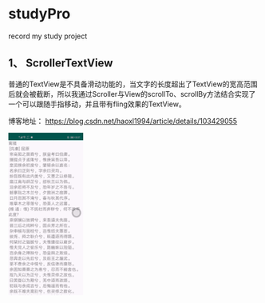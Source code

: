 # studyPro
record my study project
## 1、  ScrollerTextView
普通的TextView是不具备滑动功能的，当文字的长度超出了TextView的宽高范围后就会被截断，所以我通过Scroller与View的scrollTo、scrollBy方法结合实现了一个可以跟随手指移动，并且带有fling效果的TextView。

博客地址： https://blog.csdn.net/haoxl1994/article/details/103429055

<img src="./images/scroller.gif" width='150px'/>
